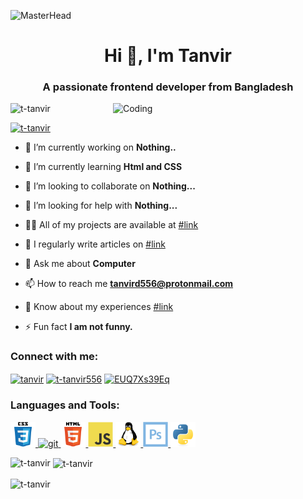 ![MasterHead](https://mir-s3-cdn-cf.behance.net/project_modules/max_1200/54b6c068097599.5b50bca476b9b.gif)

<h1 align="center">Hi 👋, I'm Tanvir</h1>
<h3 align="center">A passionate frontend developer from Bangladesh</h3>

<img align="right" alt="Coding" width="340px" src="https://media3.giphy.com/media/qgQUggAC3Pfv687qPC/giphy.gif?cid=ecf05e47hgsvsifadbe97byyr3zaw9ry1wqarx4c5cjujqyk&amp;rid=giphy.gif&amp;ct=g">

<p align="left"> <img src="https://komarev.com/ghpvc/?username=t-tanvir&label=Profile%20views&color=0e75b6&style=flat" alt="t-tanvir" /> </p>

<p align="left"> <a href="https://github.com/ryo-ma/github-profile-trophy"><img src="https://github-profile-trophy.vercel.app/?username=t-tanvir" alt="t-tanvir" /></a> </p>

- 🔭 I’m currently working on **Nothing..**

- 🌱 I’m currently learning **Html and CSS**

- 👯 I’m looking to collaborate on **Nothing...**

- 🤝 I’m looking for help with **Nothing...**

- 👨‍💻 All of my projects are available at [#link](#link)

- 📝 I regularly write articles on [#link](#link)

- 💬 Ask me about **Computer**

- 📫 How to reach me **tanvird556@protonmail.com**

- 📄 Know about my experiences [#link](#link)

- ⚡ Fun fact **I am not funny.**

<h3 align="left">Connect with me:</h3>
<p align="left">
<a href="https://fb.com/tanvir" target="blank"><img align="center" src="https://raw.githubusercontent.com/rahuldkjain/github-profile-readme-generator/master/src/images/icons/Social/facebook.svg" alt="tanvir" height="30" width="40" /></a>
<a href="https://instagram.com/t-tanvir556" target="blank"><img align="center" src="https://raw.githubusercontent.com/rahuldkjain/github-profile-readme-generator/master/src/images/icons/Social/instagram.svg" alt="t-tanvir556" height="30" width="40" /></a>
<a href="https://discord.gg/EUQ7Xs39Eq" target="blank"><img align="center" src="https://raw.githubusercontent.com/rahuldkjain/github-profile-readme-generator/master/src/images/icons/Social/discord.svg" alt="EUQ7Xs39Eq" height="30" width="40" /></a>
</p>

<h3 align="left">Languages and Tools:</h3>
<p align="left"> <a href="https://www.w3schools.com/css/" target="_blank" rel="noreferrer"> <img src="https://raw.githubusercontent.com/devicons/devicon/master/icons/css3/css3-original-wordmark.svg" alt="css3" width="40" height="40"/> </a> <a href="https://git-scm.com/" target="_blank" rel="noreferrer"> <img src="https://www.vectorlogo.zone/logos/git-scm/git-scm-icon.svg" alt="git" width="40" height="40"/> </a> <a href="https://www.w3.org/html/" target="_blank" rel="noreferrer"> <img src="https://raw.githubusercontent.com/devicons/devicon/master/icons/html5/html5-original-wordmark.svg" alt="html5" width="40" height="40"/> </a> <a href="https://developer.mozilla.org/en-US/docs/Web/JavaScript" target="_blank" rel="noreferrer"> <img src="https://raw.githubusercontent.com/devicons/devicon/master/icons/javascript/javascript-original.svg" alt="javascript" width="40" height="40"/> </a> <a href="https://www.linux.org/" target="_blank" rel="noreferrer"> <img src="https://raw.githubusercontent.com/devicons/devicon/master/icons/linux/linux-original.svg" alt="linux" width="40" height="40"/> </a> <a href="https://www.photoshop.com/en" target="_blank" rel="noreferrer"> <img src="https://raw.githubusercontent.com/devicons/devicon/master/icons/photoshop/photoshop-line.svg" alt="photoshop" width="40" height="40"/> </a> <a href="https://www.python.org" target="_blank" rel="noreferrer"> <img src="https://raw.githubusercontent.com/devicons/devicon/master/icons/python/python-original.svg" alt="python" width="40" height="40"/> </a> </p>

<p><img align="left" src="https://github-readme-stats.vercel.app/api/top-langs?username=t-tanvir&show_icons=true&locale=en&layout=compact" alt="t-tanvir" /></p>

<p>&nbsp;<img align="center" src="https://github-readme-stats.vercel.app/api?username=t-tanvir&show_icons=true&locale=en" alt="t-tanvir" /></p>

<p><img align="center" src="https://github-readme-streak-stats.herokuapp.com/?user=t-tanvir&" alt="t-tanvir" /></p>
